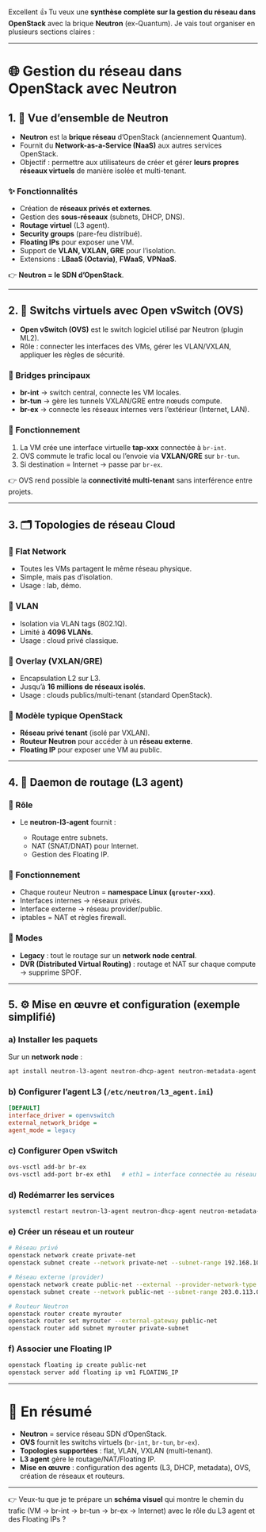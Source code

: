 Excellent 👍 Tu veux une **synthèse complète sur la gestion du réseau dans OpenStack** avec la brique **Neutron** (ex-Quantum).
Je vais tout organiser en plusieurs sections claires :

---

# 🌐 Gestion du réseau dans OpenStack avec Neutron

## 1. 🔑 Vue d’ensemble de Neutron

* **Neutron** est la **brique réseau** d’OpenStack (anciennement Quantum).
* Fournit du **Network-as-a-Service (NaaS)** aux autres services OpenStack.
* Objectif : permettre aux utilisateurs de créer et gérer **leurs propres réseaux virtuels** de manière isolée et multi-tenant.

### ✨ Fonctionnalités

* Création de **réseaux privés et externes**.
* Gestion des **sous-réseaux** (subnets, DHCP, DNS).
* **Routage virtuel** (L3 agent).
* **Security groups** (pare-feu distribué).
* **Floating IPs** pour exposer une VM.
* Support de **VLAN, VXLAN, GRE** pour l’isolation.
* Extensions : **LBaaS (Octavia)**, **FWaaS**, **VPNaaS**.

👉 **Neutron = le SDN d’OpenStack**.

---

## 2. 🔌 Switchs virtuels avec Open vSwitch (OVS)

* **Open vSwitch (OVS)** est le switch logiciel utilisé par Neutron (plugin ML2).
* Rôle : connecter les interfaces des VMs, gérer les VLAN/VXLAN, appliquer les règles de sécurité.

### 🔹 Bridges principaux

* **br-int** → switch central, connecte les VM locales.
* **br-tun** → gère les tunnels VXLAN/GRE entre nœuds compute.
* **br-ex** → connecte les réseaux internes vers l’extérieur (Internet, LAN).

### 🔹 Fonctionnement

1. La VM crée une interface virtuelle **tap-xxx** connectée à `br-int`.
2. OVS commute le trafic local ou l’envoie via **VXLAN/GRE** sur `br-tun`.
3. Si destination = Internet → passe par `br-ex`.

👉 OVS rend possible la **connectivité multi-tenant** sans interférence entre projets.

---

## 3. 🗂️ Topologies de réseau Cloud

### 🔹 Flat Network

* Toutes les VMs partagent le même réseau physique.
* Simple, mais pas d’isolation.
* Usage : lab, démo.

### 🔹 VLAN

* Isolation via VLAN tags (802.1Q).
* Limité à **4096 VLANs**.
* Usage : cloud privé classique.

### 🔹 Overlay (VXLAN/GRE)

* Encapsulation L2 sur L3.
* Jusqu’à **16 millions de réseaux isolés**.
* Usage : clouds publics/multi-tenant (standard OpenStack).

### 🔹 Modèle typique OpenStack

* **Réseau privé tenant** (isolé par VXLAN).
* **Routeur Neutron** pour accéder à un **réseau externe**.
* **Floating IP** pour exposer une VM au public.

---

## 4. 📡 Daemon de routage (L3 agent)

### 🔹 Rôle

* Le **neutron-l3-agent** fournit :

  * Routage entre subnets.
  * NAT (SNAT/DNAT) pour Internet.
  * Gestion des Floating IP.

### 🔹 Fonctionnement

* Chaque routeur Neutron = **namespace Linux (`qrouter-xxx`)**.
* Interfaces internes → réseaux privés.
* Interface externe → réseau provider/public.
* iptables = NAT et règles firewall.

### 🔹 Modes

* **Legacy** : tout le routage sur un **network node central**.
* **DVR (Distributed Virtual Routing)** : routage et NAT sur chaque compute → supprime SPOF.

---

## 5. ⚙️ Mise en œuvre et configuration (exemple simplifié)

### a) Installer les paquets

Sur un **network node** :

```bash
apt install neutron-l3-agent neutron-dhcp-agent neutron-metadata-agent
```

### b) Configurer l’agent L3 (`/etc/neutron/l3_agent.ini`)

```ini
[DEFAULT]
interface_driver = openvswitch
external_network_bridge =
agent_mode = legacy
```

### c) Configurer Open vSwitch

```bash
ovs-vsctl add-br br-ex
ovs-vsctl add-port br-ex eth1   # eth1 = interface connectée au réseau public
```

### d) Redémarrer les services

```bash
systemctl restart neutron-l3-agent neutron-dhcp-agent neutron-metadata-agent
```

### e) Créer un réseau et un routeur

```bash
# Réseau privé
openstack network create private-net
openstack subnet create --network private-net --subnet-range 192.168.10.0/24 private-subnet

# Réseau externe (provider)
openstack network create public-net --external --provider-network-type flat --provider-physical-network physnet1
openstack subnet create --network public-net --subnet-range 203.0.113.0/24 --no-dhcp --gateway 203.0.113.1 public-subnet

# Routeur Neutron
openstack router create myrouter
openstack router set myrouter --external-gateway public-net
openstack router add subnet myrouter private-subnet
```

### f) Associer une Floating IP

```bash
openstack floating ip create public-net
openstack server add floating ip vm1 FLOATING_IP
```

---

# 📌 En résumé

* **Neutron** = service réseau SDN d’OpenStack.
* **OVS** fournit les switchs virtuels (`br-int`, `br-tun`, `br-ex`).
* **Topologies supportées** : flat, VLAN, VXLAN (multi-tenant).
* **L3 agent** gère le routage/NAT/Floating IP.
* **Mise en œuvre** : configuration des agents (L3, DHCP, metadata), OVS, création de réseaux et routeurs.

---

👉 Veux-tu que je te prépare un **schéma visuel** qui montre le chemin du trafic (VM → br-int → br-tun → br-ex → Internet) avec le rôle du L3 agent et des Floating IPs ?
